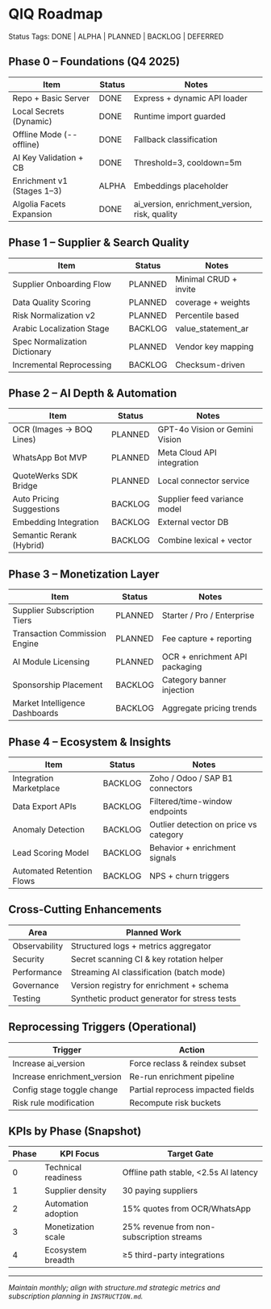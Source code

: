 # QIQ Roadmap

Status Tags: DONE | ALPHA | PLANNED | BACKLOG | DEFERRED

## Phase 0 – Foundations (Q4 2025)
Item | Status | Notes
-----|--------|------
Repo + Basic Server | DONE | Express + dynamic API loader
Local Secrets (Dynamic) | DONE | Runtime import guarded
Offline Mode (--offline) | DONE | Fallback classification
AI Key Validation + CB | DONE | Threshold=3, cooldown=5m
Enrichment v1 (Stages 1–3) | ALPHA | Embeddings placeholder
Algolia Facets Expansion | DONE | ai_version, enrichment_version, risk, quality

## Phase 1 – Supplier & Search Quality
Item | Status | Notes
-----|--------|------
Supplier Onboarding Flow | PLANNED | Minimal CRUD + invite
Data Quality Scoring | PLANNED | coverage + weights
Risk Normalization v2 | PLANNED | Percentile based
Arabic Localization Stage | BACKLOG | value_statement_ar
Spec Normalization Dictionary | PLANNED | Vendor key mapping
Incremental Reprocessing | BACKLOG | Checksum-driven

## Phase 2 – AI Depth & Automation
Item | Status | Notes
-----|--------|------
OCR (Images → BOQ Lines) | PLANNED | GPT-4o Vision or Gemini Vision
WhatsApp Bot MVP | PLANNED | Meta Cloud API integration
QuoteWerks SDK Bridge | PLANNED | Local connector service
Auto Pricing Suggestions | BACKLOG | Supplier feed variance model
Embedding Integration | BACKLOG | External vector DB
Semantic Rerank (Hybrid) | BACKLOG | Combine lexical + vector

## Phase 3 – Monetization Layer
Item | Status | Notes
-----|--------|------
Supplier Subscription Tiers | PLANNED | Starter / Pro / Enterprise
Transaction Commission Engine | PLANNED | Fee capture + reporting
AI Module Licensing | PLANNED | OCR + enrichment API packaging
Sponsorship Placement | BACKLOG | Category banner injection
Market Intelligence Dashboards | BACKLOG | Aggregate pricing trends

## Phase 4 – Ecosystem & Insights
Item | Status | Notes
-----|--------|------
Integration Marketplace | BACKLOG | Zoho / Odoo / SAP B1 connectors
Data Export APIs | BACKLOG | Filtered/time-window endpoints
Anomaly Detection | BACKLOG | Outlier detection on price vs category
Lead Scoring Model | BACKLOG | Behavior + enrichment signals
Automated Retention Flows | BACKLOG | NPS + churn triggers

## Cross-Cutting Enhancements
Area | Planned Work
-----|-------------
Observability | Structured logs + metrics aggregator
Security | Secret scanning CI & key rotation helper
Performance | Streaming AI classification (batch mode)
Governance | Version registry for enrichment + schema
Testing | Synthetic product generator for stress tests

## Reprocessing Triggers (Operational)
Trigger | Action
-------|-------
Increase ai_version | Force reclass & reindex subset
Increase enrichment_version | Re-run enrichment pipeline
Config stage toggle change | Partial reprocess impacted fields
Risk rule modification | Recompute risk buckets

## KPIs by Phase (Snapshot)
Phase | KPI Focus | Target Gate
------|-----------|------------
0 | Technical readiness | Offline path stable, <2.5s AI latency
1 | Supplier density | 30 paying suppliers
2 | Automation adoption | 15% quotes from OCR/WhatsApp
3 | Monetization scale | 25% revenue from non-subscription streams
4 | Ecosystem breadth | ≥5 third-party integrations

---
*Maintain monthly; align with structure.md strategic metrics and subscription planning in `INSTRUCTION.md`.*
